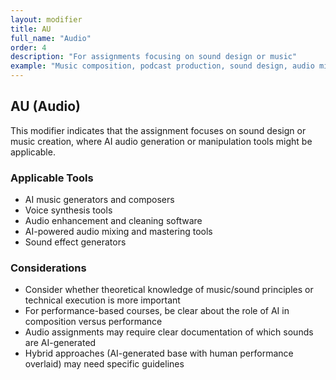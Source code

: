 ```yaml
---
layout: modifier
title: AU
full_name: "Audio"
order: 4
description: "For assignments focusing on sound design or music"
example: "Music composition, podcast production, sound design, audio mixing, voice recording"
---
```


## AU (Audio)

This modifier indicates that the assignment focuses on sound design or music creation, where AI audio generation or manipulation tools might be applicable.

### Applicable Tools
- AI music generators and composers
- Voice synthesis tools
- Audio enhancement and cleaning software
- AI-powered audio mixing and mastering tools
- Sound effect generators

### Considerations
- Consider whether theoretical knowledge of music/sound principles or technical execution is more important
- For performance-based courses, be clear about the role of AI in composition versus performance
- Audio assignments may require clear documentation of which sounds are AI-generated
- Hybrid approaches (AI-generated base with human performance overlaid) may need specific guidelines
